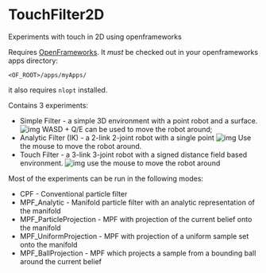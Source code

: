 # TouchFilter2D
Experiments with touch in 2D using openframeworks

Requires [OpenFrameworks](http://openframeworks.cc/). It *must* be checked out in your openframeworks apps directory:

`<OF_ROOT>/apps/myApps/`

it also requires `nlopt` installed.

Contains 3 experiments:

* Simple Filter - a simple 3D environment with a point robot and a surface.
    ![img](https://github.com/personalrobotics/TouchFilter2D/blob/master/simple_filter.png?raw=true)
   WASD + Q/E can be used to move the robot around;
* Analytic Filter (IK) - a 2-link 2-joint robot with a single point
  ![img](https://github.com/personalrobotics/TouchFilter2D/blob/master/analytic_filter.png?raw=true)
   Use the mouse to move the robot around.
* Touch Filter - a 3-link 3-joint robot with a signed distance field based environment.
  ![img](https://github.com/personalrobotics/TouchFilter2D/blob/master/sdf_filter.png?raw=true)
   use the mouse to move the robot around

Most of the experiments can be run in the following modes:

* CPF - Conventional particle filter
* MPF_Analytic - Manifold particle filter with an analytic representation of the manifold
* MPF_ParticleProjection - MPF with projection of the current belief onto the manifold
* MPF_UniformProjection - MPF with projection of a uniform sample set onto the manifold
* MPF_BallProjection - MPF which projects a sample from a bounding ball around the current belief
  
